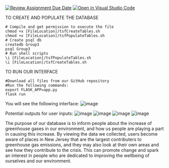 [![Review Assignment Due Date](https://classroom.github.com/assets/deadline-readme-button-8d59dc4de5201274e310e4c54b9627a8934c3b88527886e3b421487c677d23eb.svg)](https://classroom.github.com/a/-Nv0cKFk)
[![Open in Visual Studio Code](https://classroom.github.com/assets/open-in-vscode-c66648af7eb3fe8bc4f294546bfd86ef473780cde1dea487d3c4ff354943c9ae.svg)](https://classroom.github.com/online_ide?assignment_repo_id=10776495&assignment_repo_type=AssignmentRepo)


TO CREATE AND POPULATE THE DATABASE
```
# Compile and get permission to execute the file
chmod +x [FileLocation]/tsfCreateTables.sh
chmod +x [FileLocation]/tsfPopulateTables.sh
# Create psql db
createdb Group3
psql Group3
# Run shell scripts
\i [FileLocation]/tsfPopulateTables.sh
\i [FileLocation]/tsfCreateTables.sh
```

TO RUN OUR INTERFACE
```
#Download all files from our GitHub repository
#Run the following commands:
export FLASK_APP=app.py
flask run
```
You will see the following interface:
![image](https://user-images.githubusercontent.com/99513733/236554518-660b6e88-2380-4cb7-beff-f12ef080400d.png)

Potential outputs for user inputs:
![image](https://user-images.githubusercontent.com/99513733/236554556-322ff0b5-553c-4641-a492-ab1d359506ea.png)
![image](https://user-images.githubusercontent.com/99513733/236554679-c5f43fea-de2b-4ddd-8c5f-8f018f8dcf09.png)
![image](https://user-images.githubusercontent.com/99513733/236554773-0b03dcb3-41eb-4eb9-aec0-b0d49c61048a.png)
![image](https://user-images.githubusercontent.com/99513733/236554800-2d1d9858-840a-4998-b783-c91230930de5.png)

The purpose of our database is to inform people about the increase of greenhouse gases in our environment, and how us people are playing a part in causing this increase. By viewing the data we collected, users become aware of places in New Jersey that are the largest contributers to greenhouse gas emissions, and they may also look at their own areas and see how they contribute to the crisis. This can promote change and spark an interest in people who are dedicated to improving the wellbeing of ourselves and our environment.
